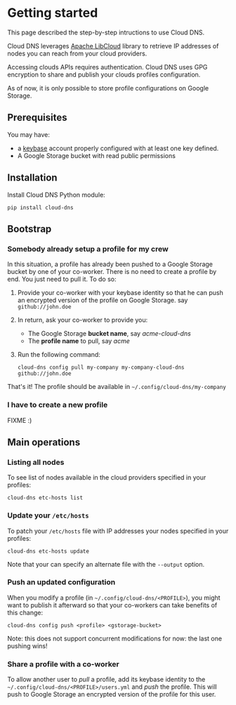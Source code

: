 # Getting started

This page described the step-by-step intructions to use Cloud DNS.

Cloud DNS leverages [Apache LibCloud](https://libcloud.apache.org/) library to retrieve IP addresses of nodes you can reach from your cloud providers.

Accessing clouds APIs requires authentication. Cloud DNS uses GPG encryption to share and publish your clouds profiles configuration.

As of now, it is only possible to store profile configurations on Google Storage.

## Prerequisites

You may have:

* a [keybase](https://keybase.io) account properly configured with at least one key defined.
* A Google Storage bucket with read public permissions

## Installation

Install Cloud DNS Python module:

```shell
pip install cloud-dns
```

## Bootstrap

### Somebody already setup a profile for my crew

In this situation, a profile has already been pushed to a Google Storage bucket by one of your co-worker. There is no need to create a profile by end. You just need to pull it. To do so:

1. Provide your co-worker with your keybase identity so that he can push an encrypted version of the profile on Google Storage. say `github://john.doe`
1. In return, ask your co-worker to provide you:
    * The Google Storage **bucket name**, say *acme-cloud-dns*
    * The **profile name** to pull, say *acme*
1. Run the following command:

    ```
    cloud-dns config pull my-company my-company-cloud-dns github://john.doe
    ```

That's it!
The profile should be available in `~/.config/cloud-dns/my-company`

### I have to create a new profile

FIXME :)

## Main operations

### Listing all nodes

To see list of nodes available in the cloud providers specified in your profiles:

```shell
cloud-dns etc-hosts list
```

### Update your `/etc/hosts`

To patch your `/etc/hosts` file with IP addresses your nodes specified in your profiles:

```
cloud-dns etc-hosts update
```

Note that your can specify an alternate file with the `--output` option.

### Push an updated configuration

When you modify a profile (in `~/.config/cloud-dns/<PROFILE>`), you might want to publish it afterward so that your co-workers can take benefits of this change:

```shell
cloud-dns config push <profile> <gstorage-bucket>
```

Note: this does not support concurrent modifications for now: the last one pushing wins!

### Share a profile with a co-worker

To allow another user to *pull* a profile, add its keybase identity to the `~/.config/cloud-dns/<PROFILE>/users.yml` and *push* the profile. This will push to Google Storage an encrypted version of the profile for this user.
